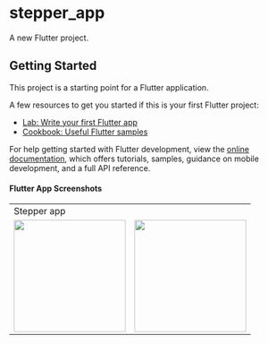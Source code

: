 # stepper_app

A new Flutter project.

## Getting Started

This project is a starting point for a Flutter application.

A few resources to get you started if this is your first Flutter project:

- [Lab: Write your first Flutter app](https://docs.flutter.dev/get-started/codelab)
- [Cookbook: Useful Flutter samples](https://docs.flutter.dev/cookbook)

For help getting started with Flutter development, view the
[online documentation](https://docs.flutter.dev/), which offers tutorials,
samples, guidance on mobile development, and a full API reference.


#### Flutter App Screenshots

<table>
  <tr>
    <td>Stepper app</td>
    <td></td>
     </tr>
  <tr>
    <td><img src="https://user-images.githubusercontent.com/121105558/209789290-c6143653-5ea8-4e1b-a3ca-5bcdea904a20.jpg" style="width:200px;"></td>
    <td><img src="https://user-images.githubusercontent.com/121105558/209789167-d72a941d-8646-474e-bfd6-3ec3994e614b.jpg" style="width:200px;"></td>
  </tr>
